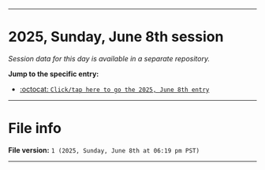 
***

# 2025, Sunday, June 8th session

_Session data for this day is available in a separate repository._

**Jump to the specific entry:**

- [:octocat: `Click/tap here to go the 2025, June 8th entry`](https://github.com/seanpm2001/SeansLifeArchive_Images_TinyTower_Y2025/tree/SeansLifeArchive_Images_TinyTower_Y2025_Main-dev/2025/06_June/08/)

***

# File info

**File version:** `1 (2025, Sunday, June 8th at 06:19 pm PST)`

***
